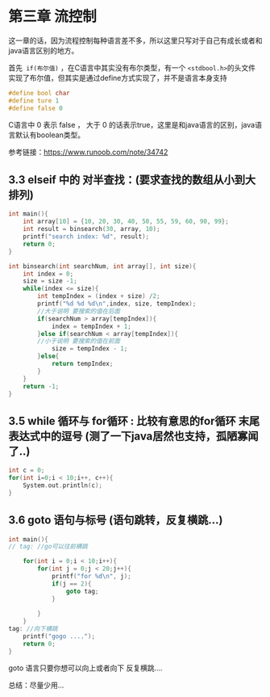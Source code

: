 # 第三章 流控制

这一章的话，因为流程控制每种语言差不多，所以这里只写对于自己有成长或者和java语言区别的地方。

首先` if(布尔值)` ，在C语言中其实没有布尔类型，有一个 `<stdbool.h>`的头文件实现了布尔值，但其实是通过define方式实现了，并不是语言本身支持

```c
#define bool char
#define ture 1
#define false 0
```

C语言中 0 表示 false ， 大于 0 的话表示true，这里是和java语言的区别，java语言默认有boolean类型。

参考链接：https://www.runoob.com/note/34742

## 3.3 elseif 中的 对半查找：(要求查找的数组从小到大排列)

```C
int main(){
    int array[10] = {10, 20, 30, 40, 50, 55, 59, 60, 90, 99};
    int result = binsearch(30, array, 10);
    printf("search index: %d", result);
    return 0;
}

int binsearch(int searchNum, int array[], int size){
    int index = 0;
    size = size -1;
    while(index <= size){
        int tempIndex = (index + size) /2;
        printf("%d %d %d\n",index, size, tempIndex);
        //大于说明 要搜索的值在后面
        if(searchNum > array[tempIndex]){
            index = tempIndex + 1;
        }else if(searchNum < array[tempIndex]){
        //小于说明 要搜索的值在前面
            size = tempIndex - 1;
        }else{
            return tempIndex;
        }
    }
    return -1;
}
```

## 3.5 while 循环与 for循环 : 比较有意思的for循环 末尾表达式中的逗号 (测了一下java居然也支持，孤陋寡闻了..)

```c
int c = 0;
for(int i=0;i < 10;i++, c++){
    System.out.println(c);
}
```

## 3.6 goto 语句与标号 (语句跳转，反复横跳...)

```c
int main(){
// tag: //go可以往前横跳

    for(int i = 0;i < 10;i++){
        for(int j = 0;j < 20;j++){
            printf("for %d\n", j);
            if(j == 2){
                goto tag;
            }
            
        }
    }
tag: //向下横跳
    printf("gogo ....");
    return 0;
}
```

goto 语言只要你想可以向上或者向下 反复横跳....

总结：尽量少用...

